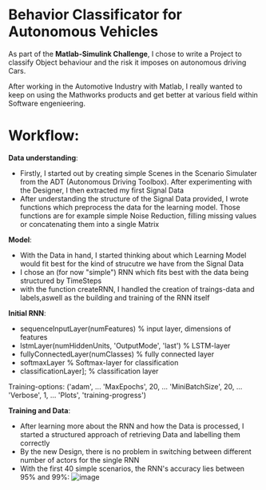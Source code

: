 # **Behavior Classificator for Autonomous Vehicles**
As part of the **Matlab-Simulink Challenge**, I chose to write a Project to classify Object behaviour and the risk it imposes on autonomous driving Cars.

After working in the Automotive Industry with Matlab, I really wanted to keep on using the Mathworks products and get better at various field within Software engenieering.


# Workflow:

**Data understanding**:
- Firstly, I started out by creating simple Scenes in the Scenario Simulater from the ADT (Autonomous Driving Toolbox). After experimenting with the Designer, I then extracted my first Signal Data
- After understanding the structure of the Signal Data provided, I wrote functions which preprocess the data for the learning model. Those functions are for example simple Noise Reduction, filling missing values or concatenating them into a single Matrix

**Model**:
- With the Data in hand, I started thinking about which Learning Model would fit best for the kind of strucutre we have from the Signal Data
- I chose an (for now "simple") RNN which fits best with the data being structured by TimeSteps
- with the function createRNN, I handled the creation of traings-data and labels,aswell as the building and training of the RNN itself

**Initial RNN**:
  - sequenceInputLayer(numFeatures) % input layer, dimensions of features
  - lstmLayer(numHiddenUnits, 'OutputMode', 'last') % LSTM-layer
  - fullyConnectedLayer(numClasses) % fully connected layer
  - softmaxLayer % Softmax-layer for classification
  - classificationLayer]; % classification layer

  Training-options:
   ('adam', ...
    'MaxEpochs', 20, ...
    'MiniBatchSize', 20, ...
    'Verbose', 1, ...
    'Plots', 'training-progress')
  
**Training and Data**:
- After learning more about the RNN and how the Data is processed, I started a structured approach of retrieving Data and labelling them correctly
- By the new Design, there is no problem in switching between different number of actors for the single RNN
- With the first 40 simple scenarios, the RNN's accuracy lies between 95% and 99%:
  ![image](https://github.com/user-attachments/assets/56803e7d-4022-4adb-b4b2-c6bad6e020c6)
  
  

